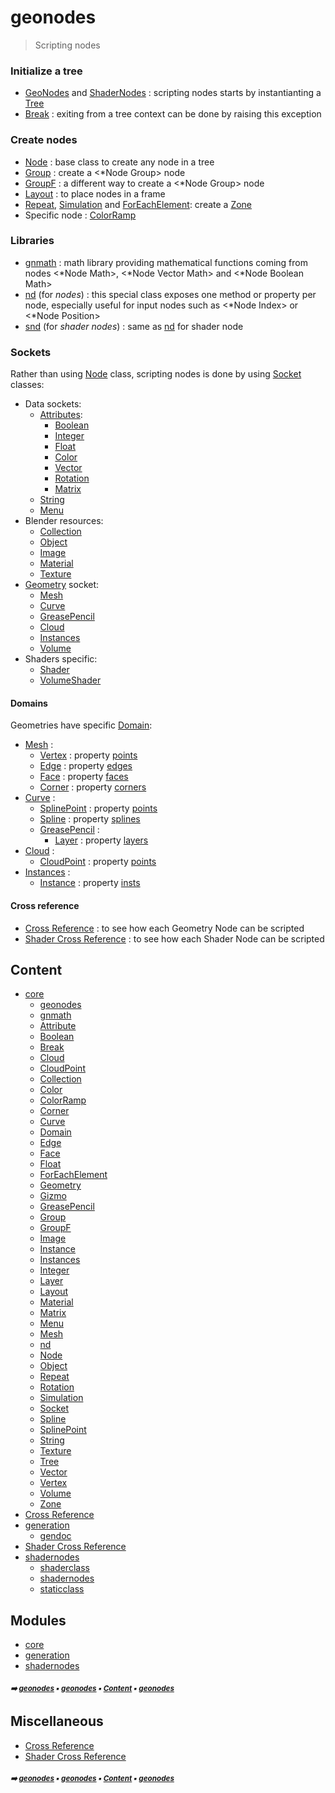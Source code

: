 # geonodes

> Scripting nodes


### Initialize a tree

- [GeoNodes](core-geono-geonodes.md#geonodes) and [ShaderNodes](shade-shade1-shadernodes.md#shadernodes) : scripting nodes starts by instantianting a [Tree](tree.md#tree)
- [Break](break.md#break) : exiting from a tree context can be done by raising this exception

### Create nodes

- [Node](node.md#node) : base class to create any node in a tree
- [Group](group.md#group) : create a <*Node Group> node
- [GroupF](groupf.md#groupf) : a different way to create a <*Node Group> node
- [Layout](layout.md#layout) : to place nodes in a frame
- [Repeat](repeat.md#repeat), [Simulation](simulation.md#simulation) and [ForEachElement](foreachelement.md#foreachelement): create a [Zone](zone.md#zone)
- Specific node : [ColorRamp](color.md#colorramp)

### Libraries

- [gnmath](gnmath.md#gnmath) : math library providing mathematical functions coming from nodes
  <*Node Math>, <*Node Vector Math> and <*Node Boolean Math>
- [nd](nd.md#nd) (for _nodes_) : this special class exposes one method or property per node,
  especially useful for input nodes such as <*Node Index> or <*Node Position>
- [snd](snd.md#snd) (for _shader nodes_) : same as [nd](nd.md#nd) for shader node

### Sockets

Rather than using [Node](node.md#node) class, scripting nodes is done by using [Socket](socket.md#socket) classes:

- Data sockets:
  - [Attributes](attribute.md#attribute):
    - [Boolean](boolean.md#boolean)
    - [Integer](integer.md#integer)
    - [Float](float.md#float)
    - [Color](color.md#color)
    - [Vector](vector.md#vector)
    - [Rotation](rotation.md#rotation)
    - [Matrix](matrix.md#matrix)
  - [String](string.md#string)
  - [Menu](menu.md#menu)
- Blender resources:
  - [Collection](collection.md#collection)
  - [Object](object.md#object)
  - [Image](image.md#image)
  - [Material](material.md#material)
  - [Texture](texture.md#texture)
- [Geometry](geometry.md#geometry) socket:
  - [Mesh](mesh.md#mesh)
  - [Curve](curve.md#curve)
  - [GreasePencil](greasepencil.md#greasepencil)
  - [Cloud](cloud.md#cloud)
  - [Instances](instances.md#instances)
  - [Volume](volume.md#volume)
- Shaders specific:
  - [Shader](shader.md#shader)
  - [VolumeShader](volumeshader.md#volumeshader)

#### Domains

Geometries have specific [Domain](domain.md#domain):
- [Mesh](mesh.md#mesh) :
  - [Vertex](vertex.md#vertex) : property [points](mesh.md#points)
  - [Edge](edge.md#edge) : property [edges](mesh.md#edges)
  - [Face](face.md#face) : property [faces](mesh.md#faces)
  - [Corner](corner.md#corner) : property [corners](mesh.md#corners)
- [Curve](curve.md#curve) :
  - [SplinePoint](splinepoint.md#splinepoint) : property [points](curve.md#points)
  - [Spline](spline.md#spline) : property [splines](curve.md#splines)
  - [GreasePencil](greasepencil.md#greasepencil) :
    - [Layer](layer.md#layer) : property [layers](greasepencil.md#layers)
- [Cloud](cloud.md#cloud) :
  - [CloudPoint](cloudpoint.md#cloudpoint) : property [points](cloud.md#points)
- [Instances](instances.md#instances) :
  - [Instance](instance.md#instance) : property [insts](instances.md#insts)

#### Cross reference

- [Cross Reference](cross_reference.md#cross-reference) : to see how each Geometry Node can be scripted
- [Shader Cross Reference](shader_cross_reference.md#shader-cross-reference) : to see how each Shader Node can be scripted

## Content

- [core](core.md#core)
  - [geonodes](core-geono---geonodes.md#geonodes)
  - [gnmath](gnmath.md#gnmath)
  - [Attribute](attribute.md#attribute)
  - [Boolean](boolean.md#boolean)
  - [Break](break.md#break)
  - [Cloud](cloud.md#cloud)
  - [CloudPoint](cloudpoint.md#cloudpoint)
  - [Collection](collection.md#collection)
  - [Color](color.md#color)
  - [ColorRamp](colorramp.md#colorramp)
  - [Corner](corner.md#corner)
  - [Curve](curve.md#curve)
  - [Domain](domain.md#domain)
  - [Edge](edge.md#edge)
  - [Face](face.md#face)
  - [Float](float.md#float)
  - [ForEachElement](foreachelement.md#foreachelement)
  - [Geometry](geometry.md#geometry)
  - [Gizmo](gizmo.md#gizmo)
  - [GreasePencil](greasepencil.md#greasepencil)
  - [Group](group.md#group)
  - [GroupF](groupf.md#groupf)
  - [Image](image.md#image)
  - [Instance](instance.md#instance)
  - [Instances](instances.md#instances)
  - [Integer](integer.md#integer)
  - [Layer](layer.md#layer)
  - [Layout](layout.md#layout)
  - [Material](material.md#material)
  - [Matrix](matrix.md#matrix)
  - [Menu](menu.md#menu)
  - [Mesh](mesh.md#mesh)
  - [nd](nd.md#nd)
  - [Node](node.md#node)
  - [Object](object.md#object)
  - [Repeat](repeat.md#repeat)
  - [Rotation](rotation.md#rotation)
  - [Simulation](simulation.md#simulation)
  - [Socket](socket.md#socket)
  - [Spline](spline.md#spline)
  - [SplinePoint](splinepoint.md#splinepoint)
  - [String](string.md#string)
  - [Texture](texture.md#texture)
  - [Tree](tree.md#tree)
  - [Vector](vector.md#vector)
  - [Vertex](vertex.md#vertex)
  - [Volume](volume.md#volume)
  - [Zone](zone.md#zone)
- [Cross Reference](cross_reference.md#cross-reference)
- [generation](generation.md#generation)
  - [gendoc](gendoc.md#gendoc)
- [Shader Cross Reference](shader_cross_reference.md#shader-cross-reference)
- [shadernodes](shade---shadernodes.md#shadernodes)
  - [shaderclass](shaderclass.md#shaderclass)
  - [shadernodes](shade-shade1---shadernodes.md#shadernodes)
  - [staticclass](staticclass.md#staticclass)

## Modules



- [core](core.md#core)
- [generation](generation.md#generation)
- [shadernodes](shade---shadernodes.md#shadernodes)

##### <sub>:arrow_right: [geonodes](index.md#geonodes) :black_small_square: [geonodes](index.md#geonodes) :black_small_square: [Content](index.md#content) :black_small_square: [geonodes](index.md#geonodes)</sub>

## Miscellaneous



- [Cross Reference](cross_reference.md#cross-reference)
- [Shader Cross Reference](shader_cross_reference.md#shader-cross-reference)

##### <sub>:arrow_right: [geonodes](index.md#geonodes) :black_small_square: [geonodes](index.md#geonodes) :black_small_square: [Content](index.md#content) :black_small_square: [geonodes](index.md#geonodes)</sub>